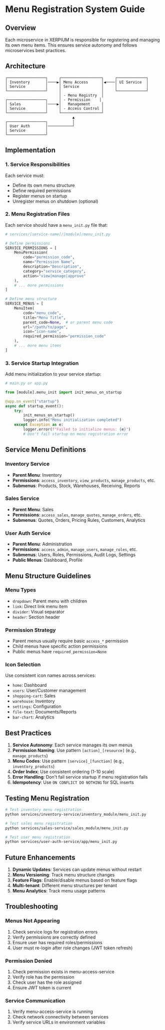 # Menu Registration System Guide

## Overview

Each microservice in XERPIUM is responsible for registering and managing its own menu items. This ensures service autonomy and follows microservices best practices.

## Architecture

```
┌─────────────────┐     ┌──────────────────┐     ┌─────────────┐
│ Inventory       │────▶│ Menu Access      │◀────│ UI Service  │
│ Service         │     │ Service          │     │             │
└─────────────────┘     │                  │     └─────────────┘
                        │ - Menu Registry  │
┌─────────────────┐     │ - Permission    │
│ Sales           │────▶│   Management     │
│ Service         │     │ - Access Control │
└─────────────────┘     └──────────────────┘
                              ▲
┌─────────────────┐           │
│ User Auth       │───────────┘
│ Service         │
└─────────────────┘
```

## Implementation

### 1. Service Responsibilities

Each service must:
- Define its own menu structure
- Define required permissions
- Register menus on startup
- Unregister menus on shutdown (optional)

### 2. Menu Registration Files

Each service should have a `menu_init.py` file that:

```python
# services/[service-name]/[module]/menu_init.py

# Define permissions
SERVICE_PERMISSIONS = [
    MenuPermission(
        code="permission_code",
        name="Permission Name",
        description="Description",
        category="service_category",
        action="view|manage|approve"
    ),
    # ... more permissions
]

# Define menu structure
SERVICE_MENUS = [
    MenuItem(
        code="menu_code",
        title="Menu Title",
        parent_code=None,  # or parent menu code
        url="/path/to/page",
        icon="icon-name",
        required_permission="permission_code"
    ),
    # ... more menu items
]
```

### 3. Service Startup Integration

Add menu initialization to your service startup:

```python
# main.py or app.py

from [module].menu_init import init_menus_on_startup

@app.on_event("startup")
async def startup_event():
    try:
        init_menus_on_startup()
        logger.info("Menu initialization completed")
    except Exception as e:
        logger.error(f"Failed to initialize menus: {e}")
        # Don't fail startup on menu registration error
```

## Service Menu Definitions

### Inventory Service
- **Parent Menu**: Inventory
- **Permissions**: `access_inventory`, `view_products`, `manage_products`, etc.
- **Submenus**: Products, Stock, Warehouses, Receiving, Reports

### Sales Service
- **Parent Menu**: Sales
- **Permissions**: `access_sales`, `manage_quotes`, `manage_orders`, etc.
- **Submenus**: Quotes, Orders, Pricing Rules, Customers, Analytics

### User Auth Service
- **Parent Menu**: Administration
- **Permissions**: `access_admin`, `manage_users`, `manage_roles`, etc.
- **Submenus**: Users, Roles, Permissions, Audit Logs, Settings
- **Public Menus**: Dashboard, Profile

## Menu Structure Guidelines

### Menu Types
- `dropdown`: Parent menu with children
- `link`: Direct link menu item
- `divider`: Visual separator
- `header`: Section header

### Permission Strategy
- Parent menus usually require basic `access_*` permission
- Child menus have specific action permissions
- Public menus have `required_permission=None`

### Icon Selection
Use consistent icon names across services:
- `home`: Dashboard
- `users`: User/Customer management
- `shopping-cart`: Sales
- `warehouse`: Inventory
- `settings`: Configuration
- `file-text`: Documents/Reports
- `bar-chart`: Analytics

## Best Practices

1. **Service Autonomy**: Each service manages its own menus
2. **Permission Naming**: Use pattern `[action]_[resource]` (e.g., `manage_products`)
3. **Menu Codes**: Use pattern `[service]_[function]` (e.g., `inventory_products`)
4. **Order Index**: Use consistent ordering (1-10 scale)
5. **Error Handling**: Don't fail service startup if menu registration fails
6. **Idempotency**: Use `ON CONFLICT DO NOTHING` for SQL inserts

## Testing Menu Registration

```bash
# Test inventory menu registration
python services/inventory-service/inventory_module/menu_init.py

# Test sales menu registration  
python services/sales-service/sales_module/menu_init.py

# Test user menu registration
python services/user-auth-service/app/menu_init.py
```

## Future Enhancements

1. **Dynamic Updates**: Services can update menus without restart
2. **Menu Versioning**: Track menu structure changes
3. **Feature Flags**: Enable/disable menus based on feature flags
4. **Multi-tenant**: Different menu structures per tenant
5. **Menu Analytics**: Track menu usage patterns

## Troubleshooting

### Menus Not Appearing
1. Check service logs for registration errors
2. Verify permissions are correctly defined
3. Ensure user has required roles/permissions
4. User must re-login after role changes (JWT token refresh)

### Permission Denied
1. Check permission exists in menu-access-service
2. Verify role has the permission
3. Check user has the role assigned
4. Ensure JWT token is current

### Service Communication
1. Verify menu-access-service is running
2. Check network connectivity between services
3. Verify service URLs in environment variables
